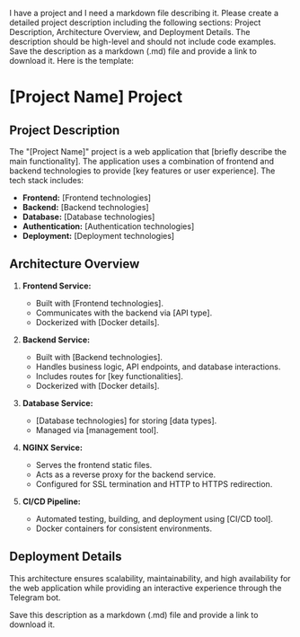 I have a project and I need a markdown file describing it. Please create a detailed project description including the following sections: Project Description, Architecture Overview, and Deployment Details. The description should be high-level and should not include code examples. Save the description as a markdown (.md) file and provide a link to download it. Here is the template:
# [Project Name] Project

## Project Description

The "[Project Name]" project is a web application that [briefly describe the main functionality]. The application uses a combination of frontend and backend technologies to provide [key features or user experience]. The tech stack includes:

- **Frontend:** [Frontend technologies]
- **Backend:** [Backend technologies]
- **Database:** [Database technologies]
- **Authentication:** [Authentication technologies]
- **Deployment:** [Deployment technologies]

## Architecture Overview

1. **Frontend Service:**
   - Built with [Frontend technologies].
   - Communicates with the backend via [API type].
   - Dockerized with [Docker details].

2. **Backend Service:**
   - Built with [Backend technologies].
   - Handles business logic, API endpoints, and database interactions.
   - Includes routes for [key functionalities].
   - Dockerized with [Docker details].

3. **Database Service:**
   - [Database technologies] for storing [data types].
   - Managed via [management tool].

4. **NGINX Service:**
   - Serves the frontend static files.
   - Acts as a reverse proxy for the backend service.
   - Configured for SSL termination and HTTP to HTTPS redirection.

5. **CI/CD Pipeline:**
   - Automated testing, building, and deployment using [CI/CD tool].
   - Docker containers for consistent environments.

## Deployment Details

This architecture ensures scalability, maintainability, and high availability for the web application while providing an interactive experience through the Telegram bot.

Save this description as a markdown (.md) file and provide a link to download it.